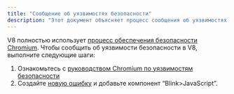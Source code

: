 ```yaml
---
title: "Сообщение об уязвимостях безопасности"
description: "Этот документ объясняет процесс сообщения об уязвимостях безопасности в V8."
---
```

V8 полностью использует [процесс обеспечения безопасности Chromium](https://www.chromium.org/Home/chromium-security). Чтобы сообщить об уязвимости безопасности в V8, выполните следующие шаги:

1. Ознакомьтесь с [руководством Chromium по уязвимостям безопасности](https://www.chromium.org/Home/chromium-security/reporting-security-bugs)
1. Создайте [новую ошибку](https://bugs.chromium.org/p/chromium/issues/entry?template=Security%20Bug) и добавьте компонент “Blink>JavaScript”.
